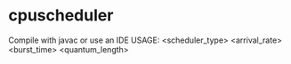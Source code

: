 # cpuscheduler
Compile with javac or use an IDE
USAGE: <scheduler_type> <arrival_rate> <burst_time> <quantum_length>
